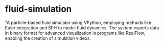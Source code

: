 # fluid-simulation
"A particle-based fluid simulator using VPython, employing methods like Euler integration and SPH to model fluid dynamics. The system exports data in binary format for advanced visualization in programs like RealFlow, enabling the creation of simulation videos.
